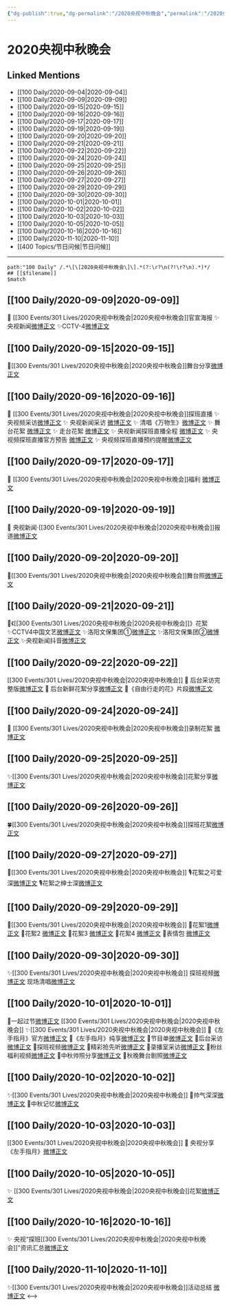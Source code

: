 ```yaml
---
{"dg-publish":true,"dg-permalink":"/2020央视中秋晚会","permalink":"/2020央视中秋晚会/","created":"2023-04-07T13:26:39.391+08:00","updated":"2023-04-10T16:04:14.365+08:00"}
---
```


# 2020央视中秋晚会

## Linked Mentions
- [[100 Daily/2020-09-04\|2020-09-04]]
- [[100 Daily/2020-09-09\|2020-09-09]]
- [[100 Daily/2020-09-15\|2020-09-15]]
- [[100 Daily/2020-09-16\|2020-09-16]]
- [[100 Daily/2020-09-17\|2020-09-17]]
- [[100 Daily/2020-09-19\|2020-09-19]]
- [[100 Daily/2020-09-20\|2020-09-20]]
- [[100 Daily/2020-09-21\|2020-09-21]]
- [[100 Daily/2020-09-22\|2020-09-22]]
- [[100 Daily/2020-09-24\|2020-09-24]]
- [[100 Daily/2020-09-25\|2020-09-25]]
- [[100 Daily/2020-09-26\|2020-09-26]]
- [[100 Daily/2020-09-27\|2020-09-27]]
- [[100 Daily/2020-09-29\|2020-09-29]]
- [[100 Daily/2020-09-30\|2020-09-30]]
- [[100 Daily/2020-10-01\|2020-10-01]]
- [[100 Daily/2020-10-02\|2020-10-02]]
- [[100 Daily/2020-10-03\|2020-10-03]]
- [[100 Daily/2020-10-05\|2020-10-05]]
- [[100 Daily/2020-10-16\|2020-10-16]]
- [[100 Daily/2020-11-10\|2020-11-10]]
- [[400 Topics/节日问候\|节日问候]]


---

```expander
path:"100 Daily" /.*\[\[2020央视中秋晚会\]\].*(?:\r?\n(?!\r?\n).*)*/
## [[$filename]]
$match
```
## [[100 Daily/2020-09-09\|2020-09-09]]
🌟 [[300 Events/301 Lives/2020央视中秋晚会\|2020央视中秋晚会]]官宣海报
✨央视新闻[微博正文](https://weibo.com/6466290670/JjQBIuwkD)
✨CCTV-4[微博正文](https://weibo.com/6466290670/JjNBI3Yac)
## [[100 Daily/2020-09-15\|2020-09-15]]
🎵[[300 Events/301 Lives/2020央视中秋晚会\|2020央视中秋晚会]]舞台分享[微博正文](https://weibo.com/detail/4549359595429448)

## [[100 Daily/2020-09-16\|2020-09-16]]
🌟 [[300 Events/301 Lives/2020央视中秋晚会\|2020央视中秋晚会]]探班直播
✨ 央视频采访[微博正文](https://m.weibo.cn/6466290670/4549899653749999)
✨ 央视新闻采访 [微博正文](https://weibo.com/6466290670/JkWaOqQdB)
✨ 清唱《万物生》[微博正文](https://weibo.com/6466290670/JkWeQ9vrs)
✨ 舞台花絮 [微博正文](https://weibo.com/6466290670/JkVIHly4w)
✨ 走台花絮 [微博正文](https://weibo.com/6466290670/JkWcxseV1)
✨ 央视新闻探班直播全程 [微博正文](https://weibo.com/6466290670/JkVTO8386)
✨ 央视频探班直播官方预告 [微博正文](https://weibo.com/6466290670/JkTdREaZA)
✨ 央视频探班直播预约提醒[微博正文](https://weibo.com/6466290670/JkU0kuE0b)
## [[100 Daily/2020-09-17\|2020-09-17]]
💫 [[300 Events/301 Lives/2020央视中秋晚会\|2020央视中秋晚会]]福利 [微博正文](https://m.weibo.cn/6466290670/4550200905179359)
## [[100 Daily/2020-09-19\|2020-09-19]]
💫 央视新闻·[[300 Events/301 Lives/2020央视中秋晚会\|2020央视中秋晚会]]报道[微博正文](https://m.weibo.cn/6466290670/4550659212576504)
## [[100 Daily/2020-09-20\|2020-09-20]]
🎵[[300 Events/301 Lives/2020央视中秋晚会\|2020央视中秋晚会]]舞台照[微博正文](https://m.weibo.cn/6466290670/4551282620893420)
## [[100 Daily/2020-09-21\|2020-09-21]]
💫《[[300 Events/301 Lives/2020央视中秋晚会\|2020央视中秋晚会]]》花絮
✨CCTV4中国文艺[微博正文](https://m.weibo.cn/6466290670/4551635118074330)
✨洛阳文保集团①[微博正文](https://m.weibo.cn/6466290670/4551641673510251)
✨洛阳文保集团②[微博正文](https://m.weibo.cn/6466290670/4551686838559392)
✨央视新闻抖音[微博正文](https://m.weibo.cn/6466290670/4551666563549670)
## [[100 Daily/2020-09-22\|2020-09-22]]
[[300 Events/301 Lives/2020央视中秋晚会\|2020央视中秋晚会]]
🎵 后台采访完整版[微博正文](https://m.weibo.cn/6466290670/4552027877415113)
🎵 后台新鲜花絮分享[微博正文](https://m.weibo.cn/6466290670/4552054562103147)
🎵《自由行走的花》片段[微博正文](https://m.weibo.cn/6466290670/4552029043950922)

## [[100 Daily/2020-09-24\|2020-09-24]]
💫 [[300 Events/301 Lives/2020央视中秋晚会\|2020央视中秋晚会]]录制花絮 [微博正文](https://m.weibo.cn/6466290670/4552756599200495)
## [[100 Daily/2020-09-25\|2020-09-25]]
✨[[300 Events/301 Lives/2020央视中秋晚会\|2020央视中秋晚会]]花絮分享[微博正文](https://m.weibo.cn/6466290670/4553112184690158)
## [[100 Daily/2020-09-26\|2020-09-26]]
🍀[[300 Events/301 Lives/2020央视中秋晚会\|2020央视中秋晚会]]探班花絮[微博正文](https://m.weibo.cn/6466290670/4553494494970500)
## [[100 Daily/2020-09-27\|2020-09-27]]
🎵[[300 Events/301 Lives/2020央视中秋晚会\|2020央视中秋晚会]]
🎙️花絮之可爱深[微博正文](https://m.weibo.cn/6466290670/4553741568579737)
🎙️花絮之绅士深[微博正文](https://m.weibo.cn/6466290670/4553852588395680)
## [[100 Daily/2020-09-29\|2020-09-29]]
💫[[300 Events/301 Lives/2020央视中秋晚会\|2020央视中秋晚会]]
🌱花絮1[微博正文](https://m.weibo.cn/6466290670/4554460254439201)
🌱花絮2 [微博正文](https://m.weibo.cn/6466290670/4554511483932115)
🌱花絮3 [微博正文](https://m.weibo.cn/6466290670/4554548565772697)
🌱花絮4 [微博正文](https://m.weibo.cn/6466290670/4554592425350573)
🌱表情包 [微博正文](https://m.weibo.cn/6466290670/4554519382594773)
## [[100 Daily/2020-09-30\|2020-09-30]]
✨[[300 Events/301 Lives/2020央视中秋晚会\|2020央视中秋晚会]]
探班视频[微博正文](https://m.weibo.cn/6466290670/4554835175932167)
现场清唱[微博正文](https://m.weibo.cn/6466290670/4554873149854525)
## [[100 Daily/2020-10-01\|2020-10-01]]
💫一起过节[微博正文](https://m.weibo.cn/6466290670/4555323576945081) [[300 Events/301 Lives/2020央视中秋晚会\|2020央视中秋晚会]]
✨[[300 Events/301 Lives/2020央视中秋晚会\|2020央视中秋晚会]]
💫《左手指月》官方[微博正文](https://m.weibo.cn/6466290670/4555313237989409)
💫《左手指月》纯享[微博正文](https://m.weibo.cn/6466290670/4555313933726984)
💫节目单[微博正文](https://m.weibo.cn/6466290670/4555163581025277)
💫后台采访[微博正文](https://m.weibo.cn/6466290670/4555270597908550)
💫探班视频[微博正文](https://m.weibo.cn/6466290670/4555270870535739)
💫精彩抢先听[微博正文](https://m.weibo.cn/6466290670/4555254198178595)
💫录播室采访[微博正文](https://m.weibo.cn/6466290670/4555300499104488)
💫粉丝福利视频[微博正文](https://m.weibo.cn/6466290670/4555164575078357)
💫中秋帅照分享[微博正文](https://m.weibo.cn/6466290670/4555292501868945)
💫秋晚舞台剧照[微博正文](https://m.weibo.cn/6466290670/4555314253011744)
## [[100 Daily/2020-10-02\|2020-10-02]]
✨[[300 Events/301 Lives/2020央视中秋晚会\|2020央视中秋晚会]]
💫帅气深深[微博正文](https://m.weibo.cn/6466290670/4555525792207576)
💫中秋记忆[微博正文](https://m.weibo.cn/6466290670/4555606796806850)
## [[100 Daily/2020-10-03\|2020-10-03]]
[[300 Events/301 Lives/2020央视中秋晚会\|2020央视中秋晚会]]
🎵 央视分享《左手指月》[微博正文](https://m.weibo.cn/6466290670/4555898330809450)
## [[100 Daily/2020-10-05\|2020-10-05]]
✨ [[300 Events/301 Lives/2020央视中秋晚会\|2020央视中秋晚会]]花絮[微博正文](https://m.weibo.cn/6466290670/4556655629701819)
## [[100 Daily/2020-10-16\|2020-10-16]]
✨ 央视“探班[[300 Events/301 Lives/2020央视中秋晚会\|2020央视中秋晚会]]”资讯汇总[微博正文](https://m.weibo.cn/6466290670/4560681775139944)
## [[100 Daily/2020-11-10\|2020-11-10]]
✨[[300 Events/301 Lives/2020央视中秋晚会\|2020央视中秋晚会]]活动总结 [微博正文](https://m.weibo.cn/6466290670/4569683246454662)
<-->